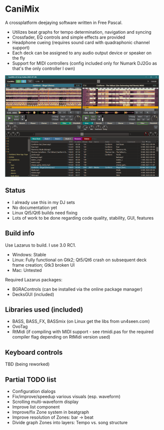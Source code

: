 # CaniMix

A crossplatform deejaying software written in Free Pascal.

- Utilizes beat graphs for tempo determination, navigation and syncing
- Crossfader, EQ controls and simple effects are provided
- Headphone cueing (requires sound card with quadraphonic channel support)
- Each deck can be assigned to any audio output device or speaker on the fly
- Support for MIDI controllers (config included only for Numark DJ2Go as that's the only controller I own)

![Screenshot](https://github.com/hukkax/Decks/blob/main/docs/images/main.png)

## Status

- I already use this in my DJ sets
- No documentation yet
- Linux Qt5/Qt6 builds need fixing
- Lots of work to be done regarding code quality, stability, GUI, features

## Build info

Use Lazarus to build. I use 3.0 RC1.

- Windows: Stable
- Linux: Fully functional on Gtk2; Qt5/Qt6 crash on subsequent deck frame creation; Gtk3 broken UI
- Mac: Untested

Required Lazarus packages:
- BGRAControls (can be installed via the online package manager)
- DecksGUI (included)

## Libraries used (included)

- BASS, BASS_FX, BASSmix (on Linux get the libs from un4seen.com)
- OvoTag
- RtMidi (if compiling with MIDI support - see rtmidi.pas for the required compiler flag depending on RtMidi version used)

## Keyboard controls

TBD (being reworked)

## Partial TODO list

- Configuration dialogs
- Fix/improve/speedup various visuals (esp. waveform)
- Scrolling multi-waveform display
- Improve list component
- Improve/fix Zone system in beatgraph
- Improve resolution of Zones: bar -> beat
- Divide graph Zones into layers: Tempo vs. song structure
